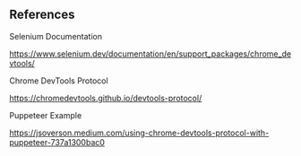 

## References

Selenium Documentation 

https://www.selenium.dev/documentation/en/support_packages/chrome_devtools/

Chrome DevTools Protocol

https://chromedevtools.github.io/devtools-protocol/

Puppeteer Example

https://jsoverson.medium.com/using-chrome-devtools-protocol-with-puppeteer-737a1300bac0

